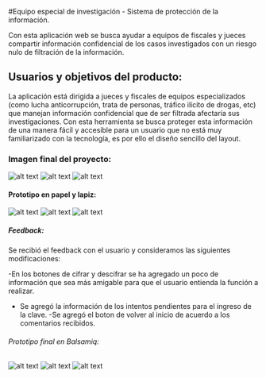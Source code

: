 #Equipo especial de investigación - Sistema de protección de la información.

Con esta aplicación web se busca ayudar a equipos de fiscales y jueces compartir información confidencial de los casos investigados con un riesgo nulo de filtración de la información.

## Usuarios y objetivos del producto:
La aplicación está dirigida a jueces y fiscales de equipos especializados (como lucha anticorrupción, trata de personas, tráfico ilícito de drogas, etc) que manejan información confidencial que de ser filtrada afectaría sus investigaciones.
Con esta herramienta se busca proteger esta información de una manera fácil y accesible para un usuario que no está muy familiarizado con la tecnología, es por ello el diseño sencillo del layout.

### Imagen final del proyecto:

![alt text](https://github.com/MayraMurillo/LIM010-Cipher/blob/master/fotos/web1.png) 
![alt text](https://github.com/MayraMurillo/LIM010-Cipher/blob/master/fotos/web2.png)
![alt text](https://github.com/MayraMurillo/LIM010-Cipher/blob/master/fotos/web3.png)

#### Prototipo en papel y lapiz:

 ![alt text](<https://github.com/MayraMurillo/cypherMayraMurillo/blob/master/Boceto1.jpg>)
 ![alt text](<https://github.com/MayraMurillo/cypherMayraMurillo/blob/master/Boceto2.jpg>)
 ![alt text](<https://github.com/MayraMurillo/cypherMayraMurillo/blob/master/Boceto3.jpg>)


##### Feedback:
Se recibió el feedback con el usuario y consideramos las siguientes modificaciones:

-En los botones de cifrar y descifrar se ha agregado un poco de información que sea más amigable para que el usuario entienda la función a realizar.
- Se agregó la información de los intentos pendientes para el ingreso de la clave.
-Se agregó el boton de volver al inicio de acuerdo a los comentarios recibidos.

###### Prototipo final en Balsamiq:
  
![alt text](<https://github.com/MayraMurillo/cypherMayraMurillo/blob/master/pantalla%201.png>)
![alt text](<https://github.com/MayraMurillo/cypherMayraMurillo/blob/master/pantalla%202.png>)
![alt text](<https://github.com/MayraMurillo/cypherMayraMurillo/blob/master/pantalla%203.png>)
